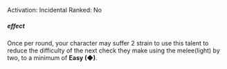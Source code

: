 Activation: Incidental
Ranked: No
##### effect
Once per round, your character may suffer 2 strain to use this talent to reduce the difficulty of the next check they make using the melee(light) by two, to a minimum of **Easy (◆)**.